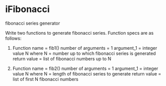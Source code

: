 iFibonacci
==========

fibonacci series generator


Write two functions to generate fibonacci series. Function specs are as follows:

1. Function name = fib1()
    number of arguments = 1
        argument_1 = integer value N where N = number up to which fibonacci series is generated
    return value = list of fibonacci numbers up to N

2. Function name = fib2()
    number of arguments = 1
        argument_1 = integer value N where N = length of fibonacci series to generate
    return value = list of first N fibonacci numbers



